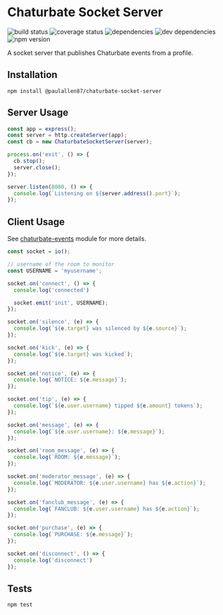 Chaturbate Socket Server
=========

![build status](https://travis-ci.org/paulallen87/chaturbate-socket-server.svg?branch=master)
![coverage status](https://coveralls.io/repos/github/paulallen87/chaturbate-socket-server/badge.svg?branch=master)
![dependencies](https://img.shields.io/david/paulallen87/chaturbate-socket-server.svg)
![dev dependencies](https://img.shields.io/david/dev/paulallen87/chaturbate-socket-server.svg)
![npm version](https://img.shields.io/npm/v/@paulallen87/chaturbate-socket-server.svg)

A socket server that publishes Chaturbate events from a profile.


## Installation

```shell
npm install @paulallen87/chaturbate-socket-server
```

## Server Usage

```javascript
const app = express();
const server = http.createServer(app);
const cb = new ChaturbateSocketServer(server);

process.on('exit', () => {
  cb.stop();
  server.close();
});

server.listen(8080, () => {
  console.log(`Listening on ${server.address().port}`);
});
```

## Client Usage

See [chaturbate-events](https://github.com/paulallen87/chaturbate-events#events) module for more details.

```javascript
const socket = io();

// username of the room to monitor 
const USERNAME = 'myusername'; 

socket.on('connect', () => {
  console.log('connected')

  socket.emit('init', USERNAME);
});

socket.on('silence', (e) => {
  console.log(`${e.target} was silenced by ${e.source}`);
});

socket.on('kick', (e) => {
  console.log(`${e.target} was kicked`); 
});

socket.on('notice', (e) => {
  console.log(`NOTICE: ${e.message}`);  
});

socket.on('tip', (e) => {
  console.log(`${e.user.username} tipped ${e.amount} tokens`);   
});

socket.on('message', (e) => {
  console.log(`${e.user.username}: ${e.message}`);  
});

socket.on('room_message', (e) => {
  console.log(`ROOM: ${e.message}`);  
});

socket.on('moderator_message', (e) => {
  console.log(`MODERATOR: ${e.user.username} has ${e.action}`); 
});

socket.on('fanclub_message', (e) => {
  console.log(`FANCLUB: ${e.user.username} has ${e.action}`); 
});

socket.on('purchase', (e) => {
  console.log(`PURCHASE: ${e.message}`);
});

socket.on('disconnect', () => {
  console.log('disconnect')
});
```

## Tests

```shell
npm test
```
